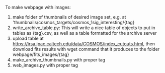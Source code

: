 To make webpage with images:

1. make folder of thumbnails of desired image set, e.g. at 'thumbnails/cosmos_targets/cosmos_1sig_interesting/{tag}
2. write_archive_table.py: This will write a nice table of objects to put in tables as {tag}.csv, as well as a table formatted for the archive server
3. upload table at https://irsa.ipac.caltech.edu/data/COSMOS/index_cutouts.html, then download fits results with wget command that it produces to the folder webpage/fits_images/{tag}
4. make_archive_thumbnails.py with proper tag
5. web_images.py with proper tag

